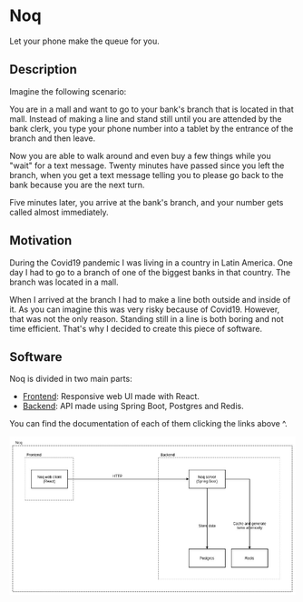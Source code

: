 # Noq

Let your phone make the queue for you.

## Description

Imagine the following scenario:

You are in a mall and want to go to your bank's branch that is located in that mall.
Instead of making a line and stand still until you are attended by the bank clerk,
you type your phone number into a tablet by the entrance of the branch and then
leave.

Now you are able to walk around and even buy a few things while you "wait" for a
text message. Twenty minutes have passed since you left the branch, when you get
a text message telling you to please go back to the bank because you are the next
turn.

Five minutes later, you arrive at the bank's branch, and your number gets called
almost immediately.

## Motivation

During the Covid19 pandemic I was living in a country in Latin America. One day
I had to go to a branch of one of the biggest banks in that country. The branch
was located in a mall.

When I arrived at the branch I had to make a line both outside and inside of it.
As you can imagine this was very risky because of Covid19. However, that was not
the only reason. Standing still in a line is both boring and not time efficient.
That's why I decided to create this piece of software.

## Software

Noq is divided in two main parts:

* [Frontend](frontend/noq/): Responsive web UI made with React.
* [Backend](backend/): API made using Spring Boot, Postgres and Redis.

You can find the documentation of each of them clicking the links above ^.

![Architecture](./backend/docs/diagrams/architecture.jpg)
